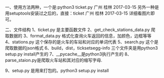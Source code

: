 一、使用方法两种，一个是:python3 ticket.py 广州 桂林 2017-03-15
另外一种是用setuptools安装过之后的，直接：ticket 广州 桂林 2017-03-15
详细看图片即可。


二、文件结构
1、ticket.py 是主要函数文件
2、get_check_stations_data.py 爬取数据的
3、format_data.py 格式化查询火车返回的信息，加颜色，边框等等
4、stations.py  这个保存的是火车的车站和对应的单词代表
5、search.py 这个是爬取数据的json格式
6、build，dist，ticksetsegg-info 三个文件夹是用python3 setup.py install产生的
7、__pycache__是python3执行产生的
8、parse_staion.py是爬取火车站和其对应的缩写字母.

9、setup.py 是用来打包的。python3 setup.py install


